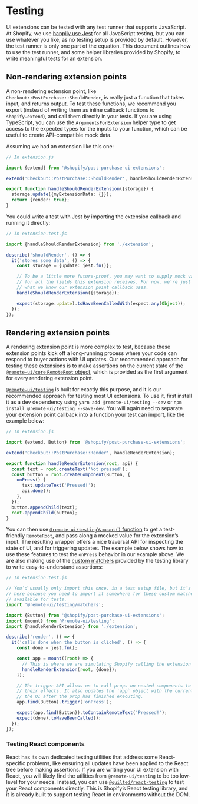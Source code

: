 # Testing

UI extensions can be tested with any test runner that supports JavaScript. At Shopify, we use [happily use Jest](https://jestjs.io) for all JavaScript testing, but you can use whatever you like, as no testing setup is provided by default. However, the test runner is only one part of the equation. This document outlines how to use the test runner, and some helper libraries provided by Shopify, to write meaningful tests for an extension.

## Non-rendering extension points

A non-rendering extension point, like `Checkout::PostPurchase::ShouldRender`, is really just a function that takes input, and returns output. To test these functions, we recommend you export (instead of writing them as inline callback functions to `shopify.extend`), and call them directly in your tests. If you are using TypeScript, you can use the `ArgumentsForExtension` helper type to get access to the expected types for the inputs to your function, which can be useful to create API-compatible mock data.

Assuming we had an extension like this one:

```ts
// In extension.js

import {extend} from '@shopify/post-purchase-ui-extensions';

extend('Checkout::PostPurchase::ShouldRender', handleShouldRenderExtension);

export function handleShouldRenderExtension({storage}) {
  storage.update({myExtensionData: {}});
  return {render: true};
}
```

You could write a test with Jest by importing the extension callback and running it directly:

```ts
// In extension.test.js

import {handleShouldRenderExtension} from './extension';

describe('shouldRender', () => {
  it('stores some data', () => {
    const storage = {update: jest.fn()};

    // To be a little more future-proof, you may want to supply mock values
    // for all the fields this extension receives. For now, we’re just mocking
    // what we know our extension point callback uses.
    handleShouldRenderExtension({storage});

    expect(storage.update).toHaveBeenCalledWith(expect.any(Object));
  });
});
```

## Rendering extension points

A rendering extension point is more complex to test, because these extension points kick off a long-running process where your code can respond to buyer actions with UI updates. Our recommended approach for testing these extensions is to make assertions on the current state of the [`@remote-ui/core` `RemoteRoot` object](https://github.com/Shopify/remote-ui/tree/main/packages/core#remoteroot), which is provided as the first argument for every rendering extension point.

[`@remote-ui/testing`](https://github.com/Shopify/remote-ui/tree/main/packages/testing) is built for exactly this purpose, and it is our recommended approach for testing most UI extensions. To use it, first install it as a dev dependency using `yarn add @remote-ui/testing --dev` or `npm install @remote-ui/testing --save-dev`. You will again need to separate your extension point callback into a function your test can import, like the example below:

```ts
// In extension.js

import {extend, Button} from '@shopify/post-purchase-ui-extensions';

extend('Checkout::PostPurchase::Render', handleRenderExtension);

export function handleRenderExtension(root, api) {
  const text = root.createText('Not pressed');
  const button = root.createComponent(Button, {
    onPress() {
      text.updateText('Pressed!');
      api.done();
    },
  });
  button.appendChild(text);
  root.appendChild(button);
}
```

You can then use [`@remote-ui/testing`’s `mount()` function](https://github.com/Shopify/remote-ui/tree/main/packages/testing#usage) to get a test-friendly `RemoteRoot`, and pass along a mocked value for the extension’s input. The resulting wrapper offers a nice traversal API for inspecting the state of UI, and for triggering updates. The example below shows how to use these features to test the `onPress` behavior in our example above. We are also making use of the [custom matchers](https://github.com/Shopify/remote-ui/tree/main/packages/testing#matchers) provided by the testing library to write easy-to-understand assertions:

```ts
// In extension.test.js

// You’d usually only import this once, in a test setup file, but it’s presented
// here because you need to import it somewhere for these custom matchers to be
// available for tests.
import '@remote-ui/testing/matchers';

import {Button} from '@shopify/post-purchase-ui-extensions';
import {mount} from '@remote-ui/testing';
import {handleRenderExtension} from './extension';

describe('render', () => {
  it('calls done when the button is clicked', () => {
    const done = jest.fn();

    const app = mount((root) => {
      // This is where we are simulating Shopify calling the extension point.
      handleRenderExtension(root, {done});
    });

    // The trigger API allows us to call props on nested components to simulate
    // their effects. It also updates the `app` object with the current state of
    // the UI after the prop has finished executing.
    app.find(Button).trigger('onPress');

    expect(app.find(Button)).toContainRemoteText('Pressed!');
    expect(done).toHaveBeenCalled();
  });
});
```

### Testing React components

React has its own dedicated testing utilities that address some React-specific problems, like ensuring all updates have been applied to the React tree before making assertions. If you are writing your UI extension with React, you will likely find the utilities from `@remote-ui/testing` to be too low-level for your needs. Instead, you can use [`@quilted/react-testing`](https://github.com/lemonmade/quilt/tree/main/packages/react-testing) to test your React components directly. This is Shopify’s React testing library, and it is already built to support testing React in environments without the DOM.
